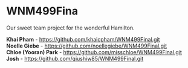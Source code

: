 # WNM499Fina

Our sweet team project for the wonderful Hamilton.

**Khai Pham** - https://github.com/khaicpham/WNM499Final.git  
**Noelle Giebe** - https://github.com/noellegiebe/WNM499Final.git  
**Chloe (Yooran) Park** - https://github.com/misschloe/WNM499Final.git  
**Josh** - https://github.com/qiushiw85/WNM499Final.git  
